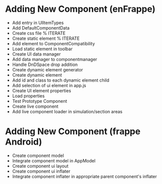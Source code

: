# Adding New Component (enFrappe)

- Add entry in UIItemTypes
- Add DefaultComponentData
- Create css file % ITERATE
- Create static element % ITERATE
- Add element to ComponentCompatibility
- Load static element in toolbar
- Create UI data manager
- Add data manager to componentmanager
- Handle DnDSpace drop addition
- Create dynamic element generator
- Create dynamic element
- Add id and class to each dynamic element child
- Add selection of ui element in app.js
- Create UI element properties
- Load properties
- Test Prototype Component
- Create live component
- Add live component loader in simulation/section areas

# Adding New Component (frappe Android)

- Create component model
- Integrate component model in AppModel
- Create component ui layout
- Create component ui inflater
- Integrate component inflater in appropriate parent component's inflater
